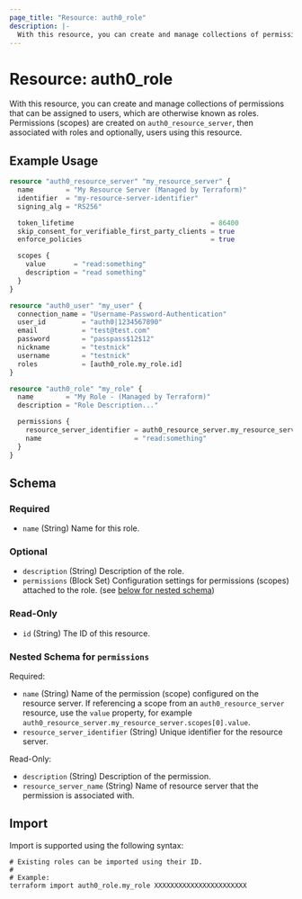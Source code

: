 ```yaml
---
page_title: "Resource: auth0_role"
description: |-
  With this resource, you can create and manage collections of permissions that can be assigned to users, which are otherwise known as roles. Permissions (scopes) are created on auth0_resource_server, then associated with roles and optionally, users using this resource.
---
```


# Resource: auth0_role

With this resource, you can create and manage collections of permissions that can be assigned to users, which are otherwise known as roles. Permissions (scopes) are created on `auth0_resource_server`, then associated with roles and optionally, users using this resource.

## Example Usage

```terraform
resource "auth0_resource_server" "my_resource_server" {
  name        = "My Resource Server (Managed by Terraform)"
  identifier  = "my-resource-server-identifier"
  signing_alg = "RS256"

  token_lifetime                                  = 86400
  skip_consent_for_verifiable_first_party_clients = true
  enforce_policies                                = true

  scopes {
    value       = "read:something"
    description = "read something"
  }
}

resource "auth0_user" "my_user" {
  connection_name = "Username-Password-Authentication"
  user_id         = "auth0|1234567890"
  email           = "test@test.com"
  password        = "passpass$12$12"
  nickname        = "testnick"
  username        = "testnick"
  roles           = [auth0_role.my_role.id]
}

resource "auth0_role" "my_role" {
  name        = "My Role - (Managed by Terraform)"
  description = "Role Description..."

  permissions {
    resource_server_identifier = auth0_resource_server.my_resource_server.identifier
    name                       = "read:something"
  }
}
```

<!-- schema generated by tfplugindocs -->
## Schema

### Required

- `name` (String) Name for this role.

### Optional

- `description` (String) Description of the role.
- `permissions` (Block Set) Configuration settings for permissions (scopes) attached to the role. (see [below for nested schema](#nestedblock--permissions))

### Read-Only

- `id` (String) The ID of this resource.

<a id="nestedblock--permissions"></a>
### Nested Schema for `permissions`

Required:

- `name` (String) Name of the permission (scope) configured on the resource server. If referencing a scope from an `auth0_resource_server` resource, use the `value` property, for example `auth0_resource_server.my_resource_server.scopes[0].value`.
- `resource_server_identifier` (String) Unique identifier for the resource server.

Read-Only:

- `description` (String) Description of the permission.
- `resource_server_name` (String) Name of resource server that the permission is associated with.

## Import

Import is supported using the following syntax:

```shell
# Existing roles can be imported using their ID.
#
# Example:
terraform import auth0_role.my_role XXXXXXXXXXXXXXXXXXXXXXX
```
